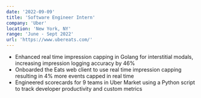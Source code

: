 ```yaml
---
date: '2022-09-09'
title: 'Software Engineer Intern'
company: 'Uber'
location: 'New York, NY'
range: 'June - Sept 2022'
url: 'https://www.ubereats.com/'
---
```


- Enhanced real time impression capping in Golang for interstitial modals, increasing impression logging accuracy by 46%
- Onboarded the Eats web client to use real time impression capping resulting in 4% more events capped in real time
- Engineered scorecards for 9 teams in Uber Market using a Python script to track developer productivity and custom metrics